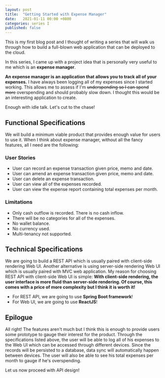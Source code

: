 ```yaml
---
layout: post
title:  "Getting Started with Expense Manager"
date:   2021-01-11 00:00 +0800
categories: series I
published: false
---
```

This is my first blog post and I thought of writing a series that will walk us through how to build a full-blown web application that can be deployed to the cloud.

In this series, I came up with a project idea that is personally very useful to me which is an **expense manager**.

**An expense manager is an application that allows you to track all of your expenses.** I have always been logging all of my expenses since I started working. This allows me to assess if I'm ~~underspending so I can spend more~~ overspending and should probably slow down. I thought this would be an interesting application to create.

Enough with idle talk. Let's cut to the chase!

## Functional Specifications
We will build a minimum viable product that provides enough value for users to use it. When I think about expense manager, without all the fancy features, all I need are the following:

### User Stories
- User can record an expense transaction given price, memo and date.
- User can amend an expense transaction given price, memo and date.
- User can delete an expense transaction.
- User can view all of the expenses recorded.
- User can view the expense report containing total expenses per month.

### Limitations
- Only cash outflow is recorded. There is no cash inflow.
- There will be no categories for all of the expenses.
- No wallet balance.
- No currency used.
- Multi-tenancy not supported.

## Technical Specifications
We are going to build a REST API which is usually paired with client-side rendering Web UI. Another alternative is using server-side rendering Web UI which is usually paired with MVC web application. My reason for choosing REST API with client-side Web UI is simple: **With client-side rendering, the user interface is more fluid than server-side rendering. Of course, this comes with a price of more complexity but I think it is worth it!**

- For REST API, we are going to use **Spring Boot framework**! 
- For Web UI, we are going to use **ReactJS**!

## Epilogue
All right! The features aren't much but I think this is enough to provide users some prototype to gauge their interest for the product. Through the specifications listed above, the user will be able to log all of his expenses to the Web UI which can be accessed through different devices. Since the records will be persisted to a database, data sync will automatically happen between devices. The user will also be able to see his total expenses per month to gauge if he's overspending. 

Let us now proceed with API design!